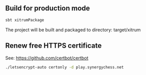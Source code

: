 ## Build for production mode

```sh
sbt xitrumPackage
```

The project will be built and packaged to directory:
target/xitrum

## Renew free HTTPS certificate

See:
https://github.com/certbot/certbot

```sh
./letsencrypt-auto certonly -d play.synergychess.net
```
